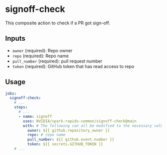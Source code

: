 # signoff-check

This composite action to check if a PR got sign-off.

## Inputs

- `owner` (required): Repo owner
- `repo` (required): Repo name
- `pull_number` (required): pull request number
- `token` (required): GitHub token that has read access to repo

## Usage

```yaml
jobs:
  signoff-check:
    # ...
    steps:
      # ...
      - name: signoff
        uses: NVIDIA/spark-rapids-common/signoff-check@main
        with: # The following can all be modified to the necessary values.
          owner: ${{ github.repository_owner }}
          repo: # repo name
          pull_number: ${{ github.event.number }}
          token: ${{ secrets.GITHUB_TOKEN }}
    # ...
```
